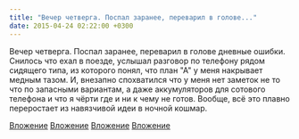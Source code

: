 ```yaml
---
title: "Вечер четверга. Поспал заранее, переварил в голове..."
date: 2015-04-24 02:22:00 +0300
---
```


Вечер четверга. Поспал заранее, переварил в голове дневные ошибки. Снилось что ехал в поезде, услышал разговор по телефону рядом сидящего типа, из которого понял, что план "А" у меня накрывает медным тазом. И, внезапно спохватился что у меня нет заметок не то что по запасными вариантам, а даже аккумуляторов для сотового телефона и что я чёрти где и ни к чему не готов. Вообще, всё это плавно переростает из навязчивой идеи в ночной кошмар.


[Вложение](https://vk.com/photo41076938_364406916)
[Вложение](https://vk.com/photo41076938_364407003)
[Вложение](https://vk.com/photo41076938_364407050)
[Вложение](https://vk.com/photo41076938_364407053)
